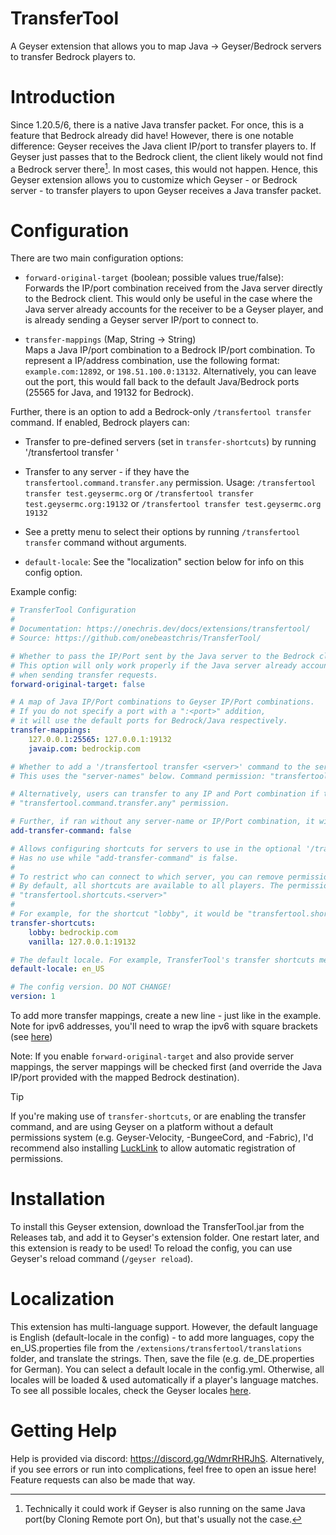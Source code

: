 # TransferTool

A Geyser extension that allows you to map Java -> Geyser/Bedrock servers to transfer Bedrock players to.

# Introduction
Since 1.20.5/6, there is a native Java transfer packet. For once, this is a feature that Bedrock already did have! 
However, there is one notable difference: Geyser receives the Java client IP/port to transfer players to. If Geyser
just passes that to the Bedrock client, the client likely would not find a Bedrock server there[^1].
In most cases, this would not happen. Hence, this Geyser extension allows you to customize which Geyser - or Bedrock server -
to transfer players to upon Geyser receives a Java transfer packet.


[^1]: Technically it could work if Geyser is also running on the same Java port(by Cloning Remote port On), but that's usually not the case.

# Configuration
There are two main configuration options:
- `forward-original-target` (boolean; possible values true/false): <br>
    Forwards the IP/port combination received from the Java server directly to the Bedrock client. 
This would only be useful in the case where the Java server already accounts for the receiver to be a Geyser player,
and is already sending a Geyser server IP/port to connect to.

- `transfer-mappings` (Map, String -> String) <br>
    Maps a Java IP/port combination to a Bedrock IP/port combination. To represent a IP/address combination, 
use the following format: `example.com:12892`, or `198.51.100.0:13132`. Alternatively, you can leave out the port,
this would fall back to the default Java/Bedrock ports (25565 for Java, and 19132 for Bedrock).

Further, there is an option to add a Bedrock-only `/transfertool transfer` command. If enabled, Bedrock players can:
- Transfer to pre-defined servers (set in `transfer-shortcuts`) by running '/transfertool transfer <server>'
- Transfer to any server - if they have the `transfertool.command.transfer.any` permission. Usage:
`/transfertool transfer test.geysermc.org` or `/transfertool transfer test.geysermc.org:19132` or `/transfertool transfer test.geysermc.org 19132`
- See a pretty menu to select their options by running `/transfertool transfer` command without arguments.

- `default-locale`: See the "localization" section below for info on this config option.

Example config:
```yaml
# TransferTool Configuration
# 
# Documentation: https://onechris.dev/docs/extensions/transfertool/
# Source: https://github.com/onebeastchris/TransferTool/

# Whether to pass the IP/Port sent by the Java server to the Bedrock client.
# This option will only work properly if the Java server already accounts for Geyser clients
# when sending transfer requests.
forward-original-target: false

# A map of Java IP/Port combinations to Geyser IP/Port combinations.
# If you do not specify a port with a ":<port>" addition,
# it will use the default ports for Bedrock/Java respectively.
transfer-mappings:
    127.0.0.1:25565: 127.0.0.1:19132
    javaip.com: bedrockip.com

# Whether to add a '/transfertool transfer <server>' command to the server that can only be used by Bedrock players.
# This uses the "server-names" below. Command permission: "transfertool.command.transfer".

# Alternatively, users can transfer to any IP and Port combination if they additionally have the
# "transfertool.command.transfer.any" permission.

# Further, if ran without any server-name or IP/Port combination, it will open a menu.
add-transfer-command: false

# Allows configuring shortcuts for servers to use in the optional '/transfertool transfer <server>' command.
# Has no use while "add-transfer-command" is false.
#
# To restrict who can connect to which server, you can remove permissions from users.
# By default, all shortcuts are available to all players. The permissions follow the following format:
# "transfertool.shortcuts.<server>"
#
# For example, for the shortcut "lobby", it would be "transfertool.shortcuts.lobby".
transfer-shortcuts:
    lobby: bedrockip.com
    vanilla: 127.0.0.1:19132

# The default locale. For example, TransferTool's transfer shortcuts menu can be localized.
default-locale: en_US

# The config version. DO NOT CHANGE!
version: 1
```

To add more transfer mappings, create a new line - just like in the example.
Note for ipv6 addresses, you'll need to wrap the ipv6 with square brackets (see [here](https://en.wikipedia.org/wiki/IPv6_address#Literal_IPv6_addresses_in_network_resource_identifiers))

Note:
If you enable `forward-original-target` and also provide server mappings, the server mappings will be checked first (and override the Java IP/port provided with the mapped Bedrock destination).

> [!TIP]
> If you're making use of `transfer-shortcuts`, or are enabling the transfer command,
> and are using Geyser on a platform without a default permissions system (e.g. Geyser-Velocity, -BungeeCord, and -Fabric),
> I'd recommend also installing [LuckLink](https://github.com/onebeastchris/LuckLink) to allow automatic registration of permissions.

# Installation
To install this Geyser extension, download the TransferTool.jar from the Releases tab, and add it to Geyser's extension folder.
One restart later, and this extension is ready to be used! To reload the config, you can use Geyser's reload command (`/geyser reload`).

# Localization
This extension has multi-language support. However, the default language is English (default-locale in the config) - to add more languages, copy the en_US.properties file from the `/extensions/transfertool/translations` folder, and translate the strings. 
Then, save the file (e.g. de_DE.properties for German). You can select a default locale in the config.yml. Otherwise, all locales will be loaded & used automatically if a player's language matches. 
To see all possible locales, check the Geyser locales [here](https://github.com/GeyserMC/languages/tree/master/texts).

# Getting Help
Help is provided via discord: https://discord.gg/WdmrRHRJhS. Alternatively, if you see errors or run into complications, feel free to open an issue here! Feature requests can also be made that way.
